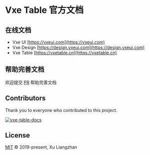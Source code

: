 # Vxe Table 官方文档

## 在线文档

* Vxe UI [https://vxeui.com](https://vxeui.com)
* Vxe Design [https://design.vxeui.com](https://design.vxeui.com)
* Vxe Table [https://vxetable.cn](https://vxetable.cn)

## 帮助完善文档

欢迎提交 [PR](https://github.com/x-extends/vxe-table-docs/pulls) 帮助完善文档

## Contributors

Thank you to everyone who contributed to this project.

[![vxe-table-docs](https://contrib.rocks/image?repo=x-extends/vxe-table-docs)](https://github.com/x-extends/vxe-table-docs/graphs/contributors)

## License

[MIT](LICENSE) © 2019-present, Xu Liangzhan
